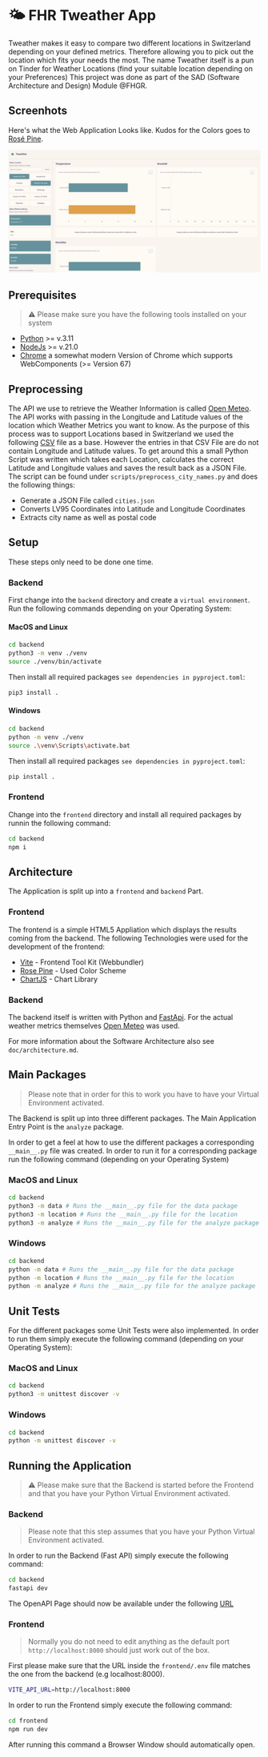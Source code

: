# :sun_behind_small_cloud: FHR Tweather App
Tweather makes it easy to compare two different locations in Switzerland depending on your defined metrics. Therefore allowing you to pick out the location which fits your needs the most. The name Tweather itself is a pun on Tinder for Weather Locations (find your suitable location depending on your Preferences) This project was done as part of the SAD (Software Architecture and Design) Module @FHGR.

## Screenhots
Here's what the Web Application Looks like. Kudos for the Colors goes to [Rosé Pine](https://rosepinetheme.com/).

![Screenshot 01](./images/tweather_screenshot_01.png)

## Prerequisites

> :warning: Please make sure you have the following tools installed on your system

- [Python](https://www.python.org/) >= v.3.11
- [NodeJs](https://nodejs.org/en) >= v.21.0
- [Chrome](https://www.google.com/chrome/) a somewhat modern Version of Chrome which supports WebComponents (>= Version 67)


## Preprocessing
The API we use to retrieve the Weather Information is called [Open Meteo](https://open-meteo.com/en/docs). The API works with passing in the Longitude and Latitude values of the location which Weather Metrics you want to know. As the purpose of this process was to support Locations based in Switzerland we used the following [CSV](https://www.swisstopo.admin.ch/de/amtliches-ortschaftenverzeichnis) file as a base. However the entries in that CSV File are do not contain Longitude and Latitude values. To get around this a small Python Script was written which takes each Location, calculates the correct Latitude and Longitude values and saves the result back as a JSON File.
The script can be found under `scripts/preprocess_city_names.py` and does the following things:

- Generate a JSON File called `cities.json`
- Converts LV95 Coordinates into Latitude and Longitude Coordinates
- Extracts city name as well as postal code

## Setup
These steps only need to be done one time.

### Backend
First change into the `backend` directory and create a `virtual environment`. Run the following commands depending on your Operating System:

#### MacOS and Linux

```bash
cd backend
python3 -m venv ./venv
source ./venv/bin/activate
```

Then install all required packages `see dependencies in pyproject.toml`:

```bash
pip3 install .
```

#### Windows

```bash
cd backend
python -m venv ./venv
source .\venv\Scripts\activate.bat 
```
Then install all required packages `see dependencies in pyproject.toml`:

```bash
pip install .
```

### Frontend
Change into the `frontend` directory and install all required packages by runnin the following command:

```bash
cd backend
npm i
```

## Architecture
The Application is split up into a `frontend` and `backend` Part.

### Frontend
The frontend is a simple HTML5 Appliation which displays the results coming from the backend. The following Technologies were used for the development of the frontend:

- [Vite](https://vitejs.dev/) - Frontend Tool Kit (Webbundler)
- [Rose Pine](https://rosepinetheme.com/palette/) - Used Color Scheme
- [ChartJS](https://www.chartjs.org/) - Chart Library

### Backend
The backend itself is written with Python and [FastApi](https://fastapi.tiangolo.com/). For the actual weather metrics themselves [Open Meteo](https://open-meteo.com/) was used.

For more information about the Software Architecture also see `doc/architecture.md`.

## Main Packages

> Please note that in order for this to work you have to have your Virtual Environment activated.

The Backend is split up into three different packages. The Main Application Entry Point is the `analyze` package.

In order to get a feel at how to use the different packages a corresponding `__main__.py` file was created. In order to run it for a corresponding package run the following command (depending on your Operating System)

### MacOS and Linux
```bash
cd backend
python3 -m data # Runs the __main__.py file for the data package
python3 -m location # Runs the __main__.py file for the location
python3 -m analyze # Runs the __main__.py file for the analyze package
```
### Windows
```bash
cd backend
python -m data # Runs the __main__.py file for the data package
python -m location # Runs the __main__.py file for the location
python -m analyze # Runs the __main__.py file for the analyze package
```

## Unit Tests
For the different packages some Unit Tests were also implemented. In order to run them simply execute the following command (depending on your Operating System):

### MacOS and Linux
```bash
cd backend
python3 -m unittest discover -v 
```

### Windows 
```bash
cd backend
python -m unittest discover -v 
```

## Running the Application

> :warning: Please make sure that the Backend is started before the Frontend and that you have your Python Virtual Environment activated.

### Backend

> Please note that this step assumes that you have your Python Virtual Environment activated.

In order to run the Backend (Fast API) simply execute the following command:

```bash
cd backend
fastapi dev
```
The OpenAPI Page should now be available under the following [URL](http://localhost:8000/docs)

### Frontend

> Normally you do not need to edit anything as the default port `http://localhost:8000` should just work out of the box.

First please make sure that the URL inside the `frontend/.env` file matches the one from the backend (e.g localhost:8000).

```bash
VITE_API_URL=http://localhost:8000
```

In order to run the Frontend simply execute the following command:

```bash
cd frontend
npm run dev
```
After running this command a Browser Window should automatically open.
